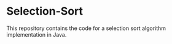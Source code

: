 # Selection-Sort
This repository contains the code for a selection sort algorithm implementation in Java.